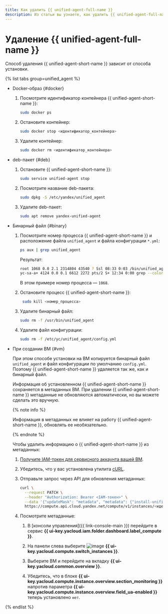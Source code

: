 ```yaml
---
title: Как удалить {{ unified-agent-full-name }}
description: Из статьи вы узнаете, как удалить {{ unified-agent-full-name }}.
---
```


# Удаление {{ unified-agent-full-name }}

Способ удаления {{ unified-agent-short-name }} зависит от способа установки.

{% list tabs group=unified_agent %}

- Docker-образ {#docker}

  1. Посмотрите идентификатор контейнера {{ unified-agent-short-name }}:
   
      ```bash
      sudo docker ps
      ```

   1. Остановите контейнер:
   
      ```bash
      sudo docker stop <идентификатор_контейнера>
      ```

   1. Удалите контейнер:
   
      ```bash
      sudo docker rm <идентификатор_контейнера>
      ```
  
- deb-пакет {#deb}

  1. Остановите {{ unified-agent-short-name }}:
   
      ```bash
      sudo service unified-agent stop
      ```

  1. Посмотрите название deb-пакета:

      ```bash
      sudo dpkg -S /etc/yandex/unified_agent
      ```
  
  1. Удалите deb-пакет:

      ```bash
      sudo apt remove yandex-unified-agent
      ```

- Бинарный файл {#binary}

  1. Посмотрите номер процесса {{ unified-agent-short-name }} и расположение файла `unified_agent` и файла конфигурации `*.yml`:
   
      ```bash
      ps aux | grep unified_agent
      ```

      Результат:

      ```bash
      root 1068 0.0 2.1 2314804 43540 ? Ssl 08:33 0:03 /bin/unified_agent --config /etc/yc/unified_agent/config.yml
      yc-sa-a+ 4124 0.0 0.1 6612 2272 pts/2 S+ 12:34 0:00 grep --color=auto unified_agent
      ```
      В этом примере номер процесса — `1068`.

  1. Остановите процесс {{ unified-agent-short-name }}:

     ```bash
      sudo kill <номер_процесса>
      ```
   
  1. Удалите бинарный файл:
    
      ```bash
      sudo rm -f /usr/bin/unified_agent
      ```

  1. Удалите файл конфигурации:

      ```bash
      sudo rm -f /etc/yc/unified_agent/config.yml
      ```

- При создании ВМ {#vm}

  При этом способе установки на ВМ копируется бинарный файл `unified_agent` и файл конфигурации по умолчанию `config.yml`. Поэтому {{ unified-agent-short-name }} удаляется так же, как и бинарный файл. 
 
  Информация об установленном {{ unified-agent-short-name }} сохраняется в метаданных ВМ. При удалении {{ unified-agent-short-name }} метаданные не обновляются автоматически, но вы можете сделать это вручную.

  {% note info %}

  Информация в метаданных не влияет на работу {{ unified-agent-short-name }}, обновлять ее необязательно.

  {% endnote %}

  Чтобы удалить информацию о {{ unified-agent-short-name }} из метаданных:

  1. [Получите IAM-токен для сервисного аккаунта вашей ВМ](../../../../iam/operations/iam-token/create-for-sa.md#via-cli).
   
  1. Убедитесь, что у вас установлена утилита [cURL](https://curl.haxx.se).
   
  1. Отправьте запрос через API для обновления метаданных:

      ```bash
      curl \
        --request PATCH \
        --header "Authorization: Bearer <IAM-токен>" \
        --data '{"updateMask": "metadata", "metadata": {"install-unified-agent": "0" },}' \
        https://compute.api.cloud.yandex.net/compute/v1/instances/<идентификатор_ВМ>
      ```

  1. Посмотрите метаданные:
   
     1. В [консоли управления]({{ link-console-main }}) перейдите в сервис **{{ ui-key.yacloud.iam.folder.dashboard.label_compute }}**.

     1. На панели слева выберите ![image](../../../../_assets/console-icons/server.svg) **{{ ui-key.yacloud.compute.switch_instances }}**.
   
     1. Выберите ВМ и перейдите на вкладку **{{ ui-key.yacloud.common.overview }}**.
  
     1. Убедитесь, что в блоке **{{ ui-key.yacloud.compute.instance.overview.section_monitoring }}** напротив параметра **{{ ui-key.yacloud.compute.instance.overview.field_ua-enabled }}** теперь установлено `нет`.
   

{% endlist %}
